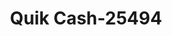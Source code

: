 ---
f_zip-code: 98444
f_state-code: WA
title: Quik Cash-25494
f_phone: 253-537-0375
f_city-only: Tacoma
f_address: 14125 Pacific Ave S Ste D Tacoma
f_location-unique-id: '25494'
slug: quik-cash-25494
updated-on: '2024-05-30T13:46:58.046Z'
created-on: '2024-05-30T13:36:59.803Z'
published-on: '2024-05-30T13:54:32.469Z'
f_city-state: cms/city/tacoma-wa.md
f_company: cms/company/quik-cash.md
f_state: cms/state/washington.md
layout: '[payday-loan].html'
tags: payday-loan
---